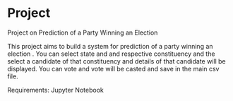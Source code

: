 # Project
Project on Prediction of a Party Winning an Election


This project aims to build a system for prediction of a party winning an election .
You can select state and and respective constituency and the select a candidate of that constituency and details of that candidate will be displayed.
You can vote and vote will be casted and save in the main csv file.

Requirements:
Jupyter Notebook
